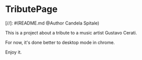 # TributePage

[//]: #(README.md @Author Candela Spitale)

This is a project about a tribute to a music artist Gustavo Cerati. 

For now, it's done better to desktop mode in chrome. 

Enjoy it.